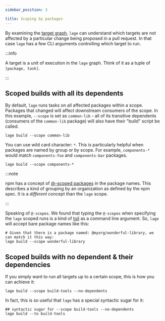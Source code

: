 ```yaml
---
sidebar_position: 3

title: Scoping by packages
---
```


By examining the [target graph](../introduction#how-does-lage-schedule-tasks), `lage` can understand which targets are not affected by a particular change being proposed in a pull request. In that case `lage` has a few CLI arguments controlling which target to run.

:::info

A target is a unit of execution in the `lage` graph. Think of it as a tuple of `[package, task]`.

:::

## Scoped builds with all its dependents

By default, `lage` runs tasks on all affected packages within a scope. Packages that changed will affect downstream consumers of the scope. In this example, `--scope` is set as `common-lib` - all of its transitive dependents (consumers of the `common-lib` package) will also have their "build" script be called.

```
lage build --scope common-lib
```

You can use wild card character: `*`. This is particularly helpful when packages are named by group or by scope. For example, `components-*` would match `components-foo` and `components-bar` packages.

```
lage build --scope components-*
```

:::note

npm has a concept of [@-scoped packages](https://docs.npmjs.com/cli/v8/using-npm/scope) in the package names. This describes a kind of grouping by an organization as defined by the npm spec. It is a _different_ concept than the `lage` scope.

:::

Speaking of `@-scopes`. We found that typing the `@-scopes` when specifying the `lage` scoped runs is a kind of [toil](https://sre.google/sre-book/eliminating-toil/) as a command line argument. So, `lage` will accept bare package names like this:

```shell
# Given that there is a package named: @myorg/wonderful-library, we can match it this way:
lage build --scope wonderful-library
```

## Scoped builds with no dependent & their dependencies

If you simply want to run all targets up to a certain scope, this is how you can achieve it:

```shell
lage build --scope build-tools --no-dependents
```

In fact, this is so useful that `lage` has a special syntactic sugar for it:

```shell
## syntactic sugar for --scope build-tools --no-dependents
lage build --to build-tools
```
